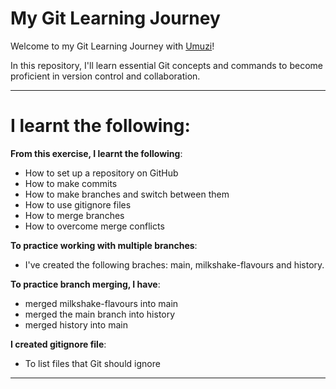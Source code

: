 # My Git Learning Journey

Welcome to my Git Learning Journey with [Umuzi](http://www.umuzi.org/)!

In this repository, I'll learn essential Git concepts and commands
to become proficient in version control and collaboration.

---

# I learnt the following:

**From this exercise, I learnt the following**:

-   How to set up a repository on GitHub
-   How to make commits
-   How to make branches and switch between them
-   How to use gitignore files
-   How to merge branches
-   How to overcome merge conflicts

**To practice working with multiple branches**:

-   I've created the following braches: main, milkshake-flavours and history.

**To practice branch merging, I have**:

-   merged milkshake-flavours into main
-   merged the main branch into history
-   merged history into main

**I created gitignore file**:

-   To list files that Git should ignore

---
